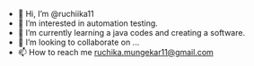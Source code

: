 - 👋 Hi, I’m @ruchiika11
- 👀 I’m interested in automation testing.
- 🌱 I’m currently learning a java codes and creating a software.
- 💞️ I’m looking to collaborate on ...
- 📫 How to reach me ruchika.mungekar11@gmail.com

<!---
ruchiika11/ruchiika11 is a ✨ special ✨ repository because its `README.md` (this file) appears on your GitHub profile.
You can click the Preview link to take a look at your changes.
--->
